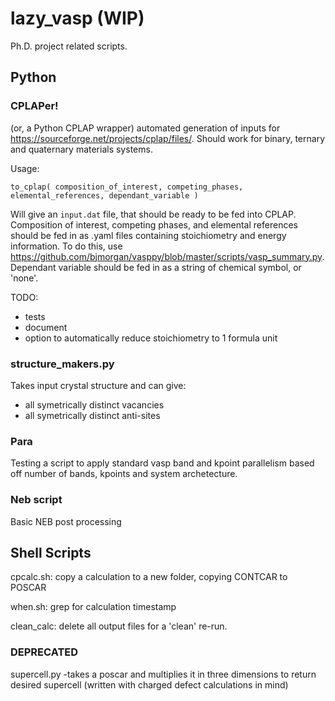 # lazy_vasp (WIP)
Ph.D. project related scripts. 

## Python

### CPLAPer! 

(or, a Python CPLAP wrapper) automated generation of inputs for https://sourceforge.net/projects/cplap/files/. Should work for binary, ternary and quaternary materials systems. 

Usage:

``` to_cplap( composition_of_interest, competing_phases, elemental_references, dependant_variable ) ```

Will give an `input.dat` file, that should be ready to be fed into CPLAP. Composition of interest, competing phases, and elemental references should be fed in as .yaml files containing stoichiometry and energy information. To do this, use https://github.com/bjmorgan/vasppy/blob/master/scripts/vasp_summary.py. Dependant variable should be fed in as a string of chemical symbol, or 'none'. 

TODO:
 - tests
 - document
 - option to automatically reduce stoichiometry to 1 formula unit
 
### structure_makers.py

Takes input crystal structure and can give:

 - all symetrically distinct vacancies
 - all symetrically distinct anti-sites

### Para

Testing a script to apply standard vasp band and kpoint parallelism based off number of bands, kpoints and system archetecture. 

### Neb script

Basic NEB post processing

## Shell Scripts

cpcalc.sh: copy a calculation to a new folder, copying CONTCAR to POSCAR

when.sh: grep for calculation timestamp

clean_calc: delete all output files for a 'clean' re-run.


### DEPRECATED

supercell.py
 -takes a poscar and multiplies it in three dimensions to return desired supercell (written with charged defect calculations in mind) 
